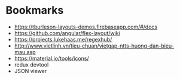 # Bookmarks
* https://tburleson-layouts-demos.firebaseapp.com/#/docs
* https://github.com/angular/flex-layout/wiki
* https://projects.lukehaas.me/regexhub/
* http://www.vietlinh.vn/tieu-chuan/vietgap-ntts-huong-dan-bieu-mau.asp
* https://material.io/tools/icons/
* redux devtool
* JSON viewer